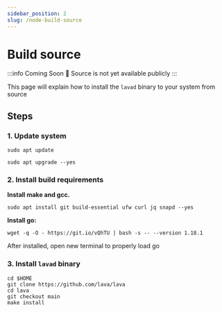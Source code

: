 ```yaml
---
sidebar_position: 2
slug: /node-build-source
---
```


# Build source

:::info Coming Soon 🚧
Source is not yet available publicly
:::

This page will explain how to install the `lavad` binary to your system from source

## Steps

### 1. Update system
```
sudo apt update
```

```
sudo apt upgrade --yes
```

### 2. Install build requirements
**Install make and gcc.**

```
sudo apt install git build-essential ufw curl jq snapd --yes
```

**Install go:**
```
wget -q -O - https://git.io/vQhTU | bash -s -- --version 1.18.1
```

After installed, open new terminal to properly load go

### 3. Install `lavad` binary

```
cd $HOME
git clone https://github.com/lava/lava
cd lava
git checkout main
make install
```